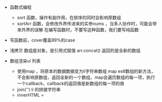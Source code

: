- 函数式编程
    - sort 函数，操作有副作用，在排序的同时会影响原数组
    - sortArr 函数，会修改外界传进来的实参nums ，当多人协作时，可能会带来外界的误解
        在编写函数时，不要写这种函数，我们要写纯函数


- 写函数前，cover覆盖99%的case
- 浅拷贝
    数组是对象，是引用式赋值
    arr.concat()  返回的是全新的数组


- 数组渲染ul 列表
    - 使用map ，将原本的数据数据变为li字符串数组
        map es6数组的新方法，不会影响原数组，返回全新的一个数组，map会遍历数组的每一项，执行一个callback，callback的返回值是新数组的每一项的值
    - join('') li 的拼接字符串
    - innerHTML = 